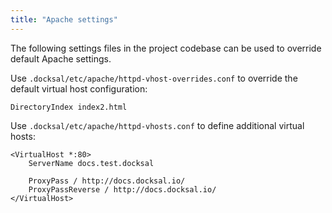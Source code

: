 ```yaml
---
title: "Apache settings"
---
```


The following settings files in the project codebase can be used to override default Apache settings.

Use `.docksal/etc/apache/httpd-vhost-overrides.conf` to override the default virtual host configuration:

```apacheconfig
DirectoryIndex index2.html
```

Use `.docksal/etc/apache/httpd-vhosts.conf` to define additional virtual hosts:

```apacheconfig
<VirtualHost *:80>
	ServerName docs.test.docksal

	ProxyPass / http://docs.docksal.io/
	ProxyPassReverse / http://docs.docksal.io/
</VirtualHost>
```
